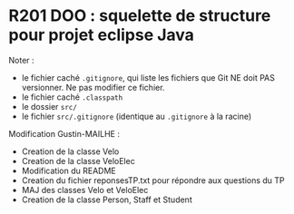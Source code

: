 # R201 DOO : squelette de structure pour projet eclipse Java

Noter :
- le fichier caché <code>.gitignore</code>, qui liste les fichiers que Git NE doit PAS versionner. 
Ne pas modifier ce fichier.
- le fichier caché <code>.classpath</code>
- le dossier <code>src/</code>
- le fichier <code>src/.gitignore</code> (identique au <code>.gitignore</code> à la racine)


Modification Gustin-MAILHE :
 - Creation de la classe Velo
 - Creation de la classe VeloElec
 - Modification du README
 - Creation du fichier reponsesTP.txt pour répondre aux questions du TP
 - MAJ des classes Velo et VeloElec
 - Creation de la classe Person, Staff et Student